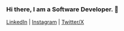 ### Hi there, I am a Software Developer. 👋


<a href="https://www.linkedin.com/in/nzrv0/" target="_blank">LinkedIn<a/> | <a href="https://www.instagram.com/nzrv.0/" target="_blank">Instagram<a/> | <a href="https://twitter.com/nzrv0/" target="_blank">Twitter/X<a/>

